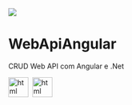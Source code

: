 <img src="https://img.shields.io/badge/STATUS-CONCLUÍDO-green"/>

# WebApiAngular
CRUD Web API com Angular e .Net

<img src="https://cdn.simpleicons.org/angular" title="html" width="40" height="40">&nbsp;
<img src="https://cdn.simpleicons.org/csharp" title="html" width="40" height="40">&nbsp;

